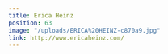 ```yaml
---
title: Erica Heinz
position: 63
image: "/uploads/ERICA%20HEINZ-c870a9.jpg"
link: http://www.ericaheinz.com/
---
```


